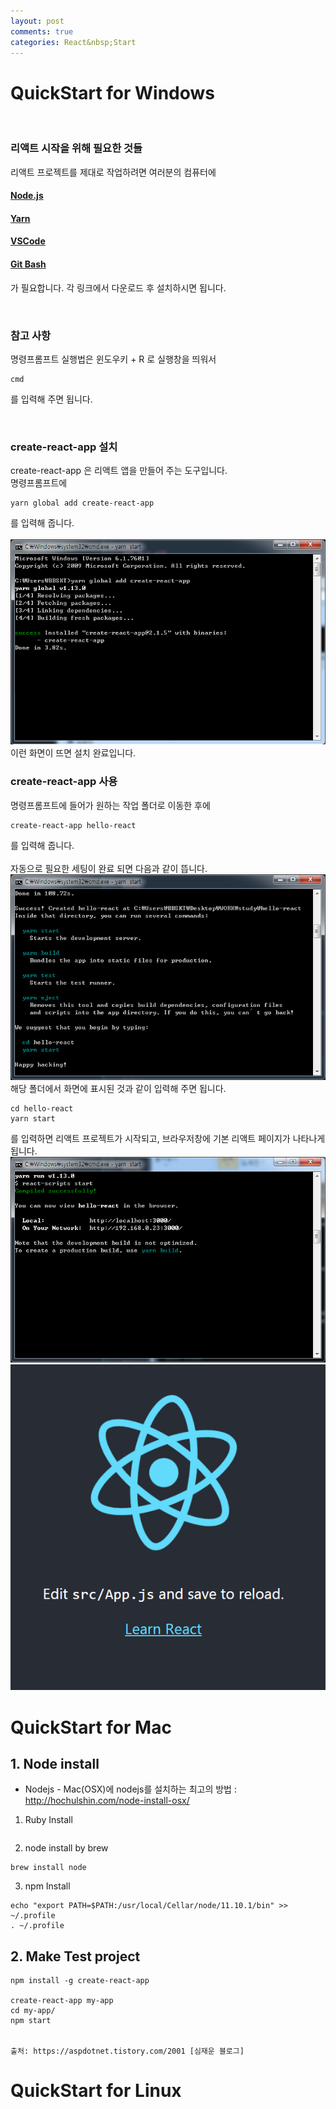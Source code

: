 ```yaml
---
layout: post
comments: true
categories: React&nbsp;Start
---
```

# QuickStart for Windows

&nbsp;

### 리액트 시작을 위해 필요한 것들

리액트 프로젝트를 제대로 작업하려면 여러분의 컴퓨터에

#### <a href='https://nodejs.org/ko/download/'>Node.js</a>
#### <a href='https://yarnpkg.com/en/docs/install#windows-stable'>Yarn</a>
#### <a href='https://code.visualstudio.com/'>VSCode</a>
#### <a href='https://gitforwindows.org/'>Git Bash</a>

가 필요합니다. 각 링크에서 다운로드 후 설치하시면 됩니다.

&nbsp;

### 참고 사항
명령프롬프트 실행법은 윈도우키 + R 로 실행창을 띄워서<br>
```
cmd
```
를 입력해 주면 됩니다.

&nbsp;

### create-react-app 설치

create-react-app 은 리액트 앱을 만들어 주는 도구입니다.<br>
명령프롬프트에
```
yarn global add create-react-app
```
를 입력해 줍니다.<br><br>
![](/assets/img/React-QuickStart00.png)<br>
이런 화면이 뜨면 설치 완료입니다.
&nbsp;

### create-react-app 사용

명령프롬프트에 들어가 원하는 작업 폴더로 이동한 후에
```
create-react-app hello-react
```
를 입력해 줍니다.<br><br>
자동으로 필요한 세팅이 완료 되면 다음과 같이 뜹니다.<br>
![](/assets/img/React-QuickStart01.png)<br>
해당 폴더에서 화면에 표시된 것과 같이 입력해 주면 됩니다.
```
cd hello-react
yarn start
```
를 입력하면 리액트 프로젝트가 시작되고, 브라우저창에 기본 리액트 페이지가 나타나게 됩니다.<br>
![](/assets/img/React-QuickStart02.png)<br>
![](/assets/img/React-QuickStart03.png)<br>


# QuickStart for Mac
## 1. Node install
* Nodejs - Mac(OSX)에 nodejs를 설치하는 최고의 방법 : http://hochulshin.com/node-install-osx/
1. Ruby Install
```ruby -e "$(curl -fsSL https://raw.githubusercontent.com/Homebrew/install/master/install)"
```
2. node install by brew
```
brew install node
```
3. npm Install
```
echo "export PATH=$PATH:/usr/local/Cellar/node/11.10.1/bin" >> ~/.profile
. ~/.profile
```

## 2. Make Test project
```
npm install -g create-react-app

create-react-app my-app
cd my-app/
npm start


출처: https://aspdotnet.tistory.com/2001 [심재운 블로그]
```


# QuickStart for Linux
